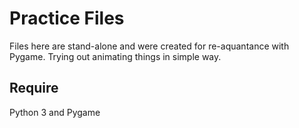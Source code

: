 # Practice Files
Files here are stand-alone and were created
for re-aquantance with Pygame. Trying out 
animating things in simple way.

## Require
Python 3 and Pygame